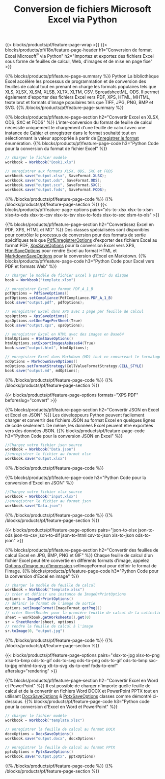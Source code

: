 ﻿---
title: Conversion de fichiers Microsoft Excel via Python 
url: /fr/python/conversion/
description: Convertissez Excel XLS, XLSX, ODS, CSV en PDF, XPS, HTML, JPEG, HTML et de nombreux autres formats populaires avec seulement quelques lignes de code Python.
---
{{< blocks/products/pf/feature-page-wrap >}}
{{< blocks/products/pf/i18n/feature-page-header h1="Conversion de format Excel Microsoft<sup>®</sup> via Python" h2="Importez et exportez des fichiers Excel sous forme de feuilles de calcul, Web, d\'images et de mise en page fixe" >}}

{{% blocks/products/pf/feature-page-summary %}}
Python La bibliothèque Excel accélère les processus de programmation et de conversion des feuilles de calcul tout en prenant en charge les formats populaires tels que XLS, XLSX, XLSM, XLSB, XLTX, XLTM, CSV, SpreadsheetML, ODS. Il permet également d'exporter des fichiers Excel vers PDF, XPS, HTML, MHTML, texte brut et formats d'image populaires tels que TIFF, JPG, PNG, BMP et SVG.
{{% /blocks/products/pf/feature-page-summary %}}

{{% blocks/products/pf/feature-page-section h2="Convertir Excel en XLSX, ODS, SXC et FODS" %}}
L'inter-conversion du format de feuille de calcul nécessite uniquement le chargement d'une feuille de calcul avec une instance de [Cahier](https://apireference.aspose.com/cells/python/asposecells.api/Workbook) et enregistrer dans le format souhaité tout en sélectionnant la valeur appropriée à partir de [Enregistrer le format](https://apireference.aspose.com/cells/python/asposecells.api/saveformat) énumération.
{{% blocks/products/pf/feature-page-code h3="Python Code pour la conversion du format de fichier Excel" %}}

```cs
// charger le fichier modèle
workbook = Workbook("Book1.xls")
  
// enregistrer aux formats XLSX, ODS, SXC et FODS
workbook.save("output.xlsx", SaveFormat.XLSX);
workbook.save("output.ods", SaveFormat.ODS);
workbook.save("output.scx", SaveFormat.SXC);
workbook.save("output.fods", SaveFormat.FODS);

```
{{% /blocks/products/pf/feature-page-code %}}
{{% /blocks/products/pf/feature-page-section %}}
{{< blocks/products/pf/feature-page-options pairs="xls-to-xlsx xlsx-to-xlsm xlsx-to-ods xlsx-to-csv xlsx-to-tsv xlsx-to-fods xlsx-to-sxc xlsm-to-xls" >}}


{{% blocks/products/pf/feature-page-section h2="Convertissez Excel en PDF, XPS, HTML et MD" %}}
Des classes spécialisées sont disponibles pour contrôler le processus de conversion pour des formats de sortie spécifiques tels que [PdfEnregistrerOptions](https://apireference.aspose.com/cells/python/asposecells.api/PdfSaveOptions) d'exporter des fichiers Excel au format PDF, [XpsSaveOptions](https://apireference.aspose.com/cells/python/asposecells.api/XpsSaveOptions) pour la conversion Excel vers XPS, [HtmlSaveOptions](https://apireference.aspose.com/cells/python/asposecells.api/HtmlSaveOptions) pour rendre Excel au format HTML et [MarkdownSaveOptions](https://apireference.aspose.com/cells/python/asposecells.api/MarkdownSaveOptions) pour la conversion d'Excel en Markdown. 
{{% blocks/products/pf/feature-page-code h3="Python Code pour Excel vers PDF et formats Web" %}}

```cs
// charger le modèle de fichier Excel à partir du disque
book = Workbook("template.xlsx")

// enregistrer Excel au format PDF_A_1_B
pdfOptions = PdfSaveOptions()
pdfOptions.setCompliance(PdfCompliance.PDF_A_1_B)
book.save("output.pdf", pdfOptions);

// enregistrer Excel dans XPS avec 1 page par feuille de calcul
xpsOptions = XpsSaveOptions()
xpsOptions.setOnePagePerSheet(True)
book.save("output.xps", xpsOptions);

// enregistrer Excel en HTML avec des images en Base64
htmlOptions = HtmlSaveOptions()
htmlOptions.setExportImagesAsBase64(True)
book.save("output.html", htmlOptions);

// enregistrer Excel dans Markdown (MD) tout en conservant le formatage des cellules
mdOptions = MarkdownSaveOptions()
mdOptions.setFormatStrategy(CellValueFormatStrategy.CELL_STYLE)
book.save("output.md", mdOptions);

```
{{% /blocks/products/pf/feature-page-code %}}
{{% /blocks/products/pf/feature-page-section %}}

{{< blocks/products/pf/feature-page-options formats="XPS PDF" beforeslug="convert" >}}

{{% blocks/products/pf/feature-page-section h2="Convertir JSON en Excel et Excel en JSON" %}}
Les développeurs Python peuvent facilement charger et convertir des fichiers JSON au format Excel en quelques lignes de code seulement. De même, les données Excel peuvent être exportées vers des données JSON.
{{% blocks/products/pf/feature-page-code h3="Python Code pour la conversion JSON en Excel" %}}
```cs
//Chargez votre fichier json source
workbook = Workbook("Data.json")
//enregistrer le fichier au format xlsx
workbook.save("output.xlsx")

```
{{% /blocks/products/pf/feature-page-code %}}

{{% blocks/products/pf/feature-page-code h3="Python Code pour la conversion d\'Excel en JSON" %}}
```cs
//Chargez votre fichier xlsx source
workbook = Workbook("input.xlsx")
//enregistrer le fichier au format json
workbook.save("Data.json")

```
{{% /blocks/products/pf/feature-page-code %}}
{{% /blocks/products/pf/feature-page-section %}}

{{< blocks/products/pf/feature-page-options pairs="json-to-xlsx json-to-ods json-to-csv json-to-dif json-to-html csv-to-json xls-to-json ods-to-json" >}}

{{% blocks/products/pf/feature-page-section h2="Convertir des feuilles de calcul Excel en JPG, BMP, PNG et GIF" %}}
Chaque feuille de calcul d'un fichier Excel peut être convertie en différents formats d'image, appelez [Options d'image ou d'impression](https://apireference.aspose.com/cells/python/asposecells.api/ImageOrPrintOptions).setImageFormat pour définir le format de l'image. 
{{% blocks/products/pf/feature-page-code h3="Python Code pour la conversion d\'Excel en image" %}}
```cs
// charger le modèle de feuille de calcul
workbook = Workbook("template.xlsx")
// créer et définir une instance de ImageOrPrintOptions
options = ImageOrPrintOptions()
// définir le format de l'image de sortie
options.setImageFormat(ImageFormat.getPng())
// créer SheetRender pour la première feuille de calcul de la collection
sheet = workbook.getWorksheets().get(0)
sr = SheetRender(sheet, options)
// rendre la feuille de calcul à l'image
sr.toImage(0, "output.jpg")

```
{{% /blocks/products/pf/feature-page-code %}}
{{% /blocks/products/pf/feature-page-section %}}

{{< blocks/products/pf/feature-page-options pairs="xlsx-to-jpg xlsx-to-png xlsx-to-bmp ods-to-gif ods-to-svg ods-to-png ods-to-gif ods-to-bmp sxc-to-jpg mhtml-to-svg xlt-to-svg xls-to-emf fods-to-emf" afterslug="rendering" >}}

{{% blocks/products/pf/feature-page-section h2="Convertir Excel en Word et PowerPoint" %}}
Il est possible de charger n'importe quelle feuille de calcul et de la convertir en fichiers Word DOCX et PowerPoint PPTX tout en utilisant [DocxSaveOptions](https://apireference.aspose.com/cells/python/asposecells.api/DocxSaveOptions) & [PptxSaveOptions](https://apireference.aspose.com/cells/python/asposecells.api/PptxSaveOptions) classes comme démontré ci-dessous.
{{% blocks/products/pf/feature-page-code h3="Python code pour la conversion d\'Excel en Word et PowerPoint" %}}
```cs
// charger le fichier modèle
workbook = Workbook("template.xlsx")

// enregistrer la feuille de calcul au format DOCX
docxOptions = DocxSaveOptions()
workbook.save("output.docx", docxOptions)

// enregistrer la feuille de calcul au format PPTX
pptxOptions = PptxSaveOptions()
workbook.save("output.pptx", pptxOptions)

```
{{% /blocks/products/pf/feature-page-code %}}
{{% /blocks/products/pf/feature-page-section %}}